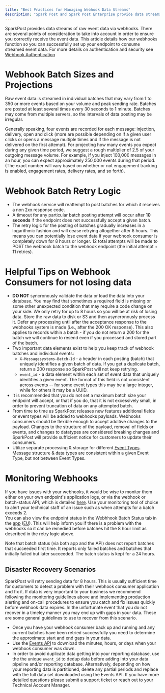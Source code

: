 ```yaml
---
title: "Best Practices for Managing Webhook Data Streams"
description: "Spark Post and Spark Post Enterprise provide data streams of raw event data via webhooks There are several points of consideration to take into account in order to ensure you correctly receive the event data This article details how our webhooks function so you can successfully set up your endpoint..."
---
```


SparkPost provides data streams of raw event data via webhooks. There are several points of consideration to take into account in order to ensure you correctly receive the event data. This article details how our webhooks function so you can successfully set up your endpoint to consume streamed event data. For more details on authentication and security see [Webhook Authentication]( https://www.sparkpost.com/docs/tech-resources/webhook-authentication/)

# Webhook Batch Sizes and Projections

Raw event data is streamed in individual batches that may vary from 1 to 350 or more events based on your volume and peak sending rate. Batches are posted at least several times every 30 seconds to 1 minute. Batches may come from multiple servers, so the intervals of data posting may be irregular.

Generally speaking, four events are recorded for each message: injection, delivery, open and click (more are possible depending on if a given user clicks or opens a message multiple times and if the message is not delivered on the first attempt). For projecting how many events you expect during any given time period, we suggest a rough multiplier of 2.5 of your outgoing message volume. For example, if you inject 100,000 messages in an hour, you can expect approximately 250,000 events during that period. (The exact number will vary based on whether or not engagement tracking is enabled, engagement rates, delivery rates, and so forth).

 # Webhook Batch Retry Logic

* The webhook service will reattempt to post batches for which it receives a non 2xx response code.
* A timeout for any particular batch posting attempt will occur after **10 seconds** if the endpoint does not successfully accept a given batch.
* The retry logic for the posting of batches gradually increases in a logarithmic fashion and will cease retrying altogether after 8 hours. This means you can potentially lose event data if your webhook consumer is completely down for 8 hours or longer. 12 total attempts will be made to POST the webhook batch to the webhook endpoint (the initial attempt + 11 retries).

# Helpful Tips on Webhook Consumers for not losing data

*   **DO NOT** syncronously validate the data or load the data into your database.  You may find that sometimes a required field is missing or some other unexpected condition that may require a code change on your side. We only retry for up to 8 hours so you will be at risk of losing data. Store the raw data to disk or S3 and then asyncronously process it. Defer any processing until after the acceptance response to the webhooks system is made (i.e., after the 200 OK response). This also applies to records within a batch - if you do not return a 200 for the batch we will continue to resend even if you processed and stored part of the batch.
*   Two important data elements exist to help you keep track of webhook batches and individual events: 
    * `X-Messagesystems-Batch-Id` - a header in each posting (batch) that uniquely identifies a given batch of data. If you get a duplicate batch, return a 200 response so SparkPost will not keep retrying.
    * `event_id` - a data element within each set of event data that uniquely identifies a given event.  The format of this field is not consistent across events -- for some event types this may be a large integer, while for others it may be a UUID. 
*   It is recommended that you do not set a maximum batch size your endpoint will accept, or that if you do, that it is not excessively small, in order to prevent truncation of data on any attempted batch.
*   From time to time as SparkPost releases new features additional fields or event types will be added to webhooks payloads. Webhooks consumers should be flexible enough to accept additive changes to the payload. Changes to the structure of the payload, removal of fields or events, and changes to datatypes are considered breaking changes and SparkPost will provide sufficient notice for customers to update their consumers.
*   Utilize separate processing & storage for different [Event Types](https://www.sparkpost.com/docs/tech-resources/webhook-event-reference/#event-types).  Message structure & data types are consistent within a given Event Type, but not between Event Types. 

# Monitoring Webhooks

If you have issues with your webhooks, it would be wise to monitor them either on your own endpoint's application logs, or via the webhook or batch-status API, which is detailed [here](https://developers.sparkpost.com/api/webhooks#webhooks-batch-status-get). Use your monitoring tool of choice to alert your technical staff of an issue such as when attempts for a batch exceeds 2.  
You can also view the endpoint status in the Webhhook Batch Status tab in the [app](https://app.sparkpost.com/webhooks/) ([EU](https://app.eu.sparkpost.com/webhooks/)). This will help inform you if there is a problem with the webhooks so it can be remedied before batches hit the 8 hour limit as described in the retry logic above.  

Note that batch status (via both app and the API) does not report batches that succeeded first time. It reports only failed batches and batches that initially failed but later succeeded. The batch status is kept for a 24 hours.

## Disaster Recovery Scenarios

SparkPost will retry sending data for 8 hours.  This is usually sufficient time for customers to detect a problem with their webhook consumer application and fix it.  If data is very important to your business we recommend following the monitoring guidelines above and implementing production alerting and on-call procedures to ensure you catch and fix issues quickly before webhook data expires. In the unfortunate event that you do not recover in a timeley manner you may end up with gaps in your data. These are some general guidelines to use to recover from this scenario.
* Once you have your webhook consumer back up and running and any current batches have been retried successfully you need to determine the approximate start and end gaps in your data.
* Use the [Events API](https://developers.sparkpost.com/api/events/) to download the minutes, hours, or days when your webhook consumer was down.
* In order to avoid duplicate data getting into your reporting database, use the the unique `event_id` to dedup data before adding into your data pipeline and/or reporting database.  Alternatively, depending on how your reporting data is partitioned, delete any partial periods and replace with the full data set downloaded using the Events API.
If you have more detailed questions please submit a support ticket or reach out to your Technical Account Manager.
